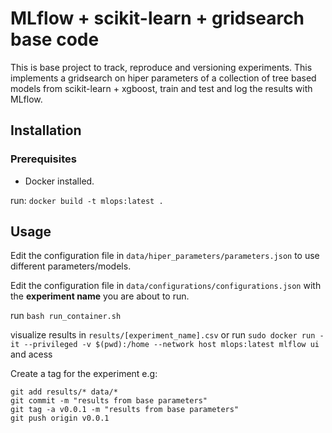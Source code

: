 # MLflow + scikit-learn + gridsearch base code

This is base project to track, reproduce and versioning experiments. This implements a gridsearch on hiper parameters of a collection of tree based models from scikit-learn + xgboost, train and test and log the results with MLflow.
 
## Installation
### Prerequisites
* Docker installed.

run:
`docker build -t mlops:latest .`

## Usage

Edit the configuration file in `data/hiper_parameters/parameters.json` to use different parameters/models.

Edit the configuration file in `data/configurations/configurations.json` with the **experiment name** you are about to run.

run `bash run_container.sh`

visualize results in `results/[experiment_name].csv` or run `sudo docker run -it --privileged -v $(pwd):/home --network host mlops:latest mlflow ui` and acess

Create a tag for the experiment e.g:

    git add results/* data/*
    git commit -m "results from base parameters"
    git tag -a v0.0.1 -m "results from base parameters"
    git push origin v0.0.1




